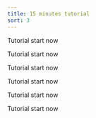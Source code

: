 ```yaml
---
title: 15 minutes tutorial
sort: 3
---
```


Tutorial start now

Tutorial start now

Tutorial start now

Tutorial start now

Tutorial start now

Tutorial start now
